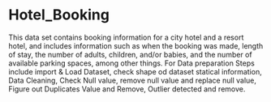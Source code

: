 # Hotel_Booking
This data set contains booking information for a city hotel and a resort hotel, and includes information such as when the booking was made, length of stay, the number of adults, children, and/or babies, and the number of available parking spaces, among other things.
For Data preparation Steps include import & Load Dataset, check shape od dataset statical information, Data Cleaning, Check Null value, remove null value and replace null value, Figure out Duplicates Value and Remove, Outlier detected and remove.
